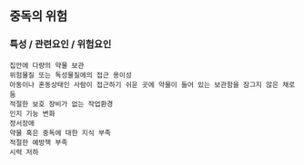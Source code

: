 ## 중독의 위험



### 특성 / 관련요인 / 위험요인

>   

    집안에 다량의 약물 보관
    위험물질 또는 독성물질에의 접근 용이성
    아동이나 혼동상태인 사람이 접근하기 쉬운 곳에 약물이 들어 있는 보관함을 잠그지 않은 채로 둠
    적절한 보호 장비가 없는 작업환경
    인지 기능 변화
    정서장애
    약물 혹은 중독에 대한 지식 부족
    적절한 예방책 부족
    시력 저하

